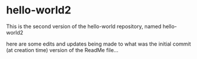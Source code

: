 # hello-world2
This is the second version of the hello-world repository, named hello-world2

here are some edits and updates being made to what was the initial 
  commit (at creation time) version of the ReadMe file...
  
  
  
  
  
